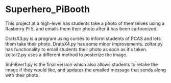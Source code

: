 # Superhero_PiBooth

This project at a high-level has students take a photo of themselves using a Rasberry Pi 5, and emails them their photo after it has been cartoonized. 

DratsX3.py is a program using curses to inform students of PCAS and lets them take their photo. 
DratsX4.py has some minor improvements. 
zoltar.py has functionality to email students their photo as soon as it's taken. 
zoltar2.py uses a different method to posterize the image. 

ShPiBver1.py is the final version which also allows students to retake the image if they would like, and updates the emailed message that sends along with their photo. 
